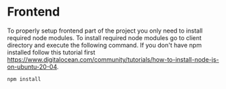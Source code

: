 # Frontend

To properly setup frontend part of the project you only need to install required node modules. To install required node modules go to client directory and execute the following command. If you don't have npm installed follow this tutorial first https://www.digitalocean.com/community/tutorials/how-to-install-node-js-on-ubuntu-20-04.

```bash
npm install
```

